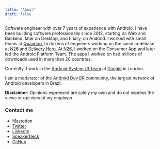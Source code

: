 ```yaml
---
title: "About"
draft: false
---
```


Software engineer with over 7 years of experience with Android. I have been building software professionally since 2012, starting on Web and Backend, later on Desktop, and finally, on Android. I worked with small teams at [Quandoo](https://www.linkedin.com/company/quandoo), to dozens of engineers working on the same codebase at [N26](https://n26.com) and [Delivery Hero](https://www.linkedin.com/company/delivery-hero-se). At [N26](https://www.linkedin.com/company/n26), I worked on the Consumer App and later led the Android Platform Team. The apps I worked on had millions of downloads used in more than 20 countries.

Currently, I work in the [Android System UI Team](https://adbackstage.libsyn.com/episode-187-system-ui-a-retrospective) at [Google](https://www.linkedin.com/company/google) in London.

I am a moderator of the [Android Dev BR](https://androiddevbr.org) community, the largest network of Android developers in Brazil.

**Disclaimer:** Opinions expressed are solely my own and do not express the views or opinions of my employer.

### Contact me

- [Mastodon](https://androiddev.social/@mg)
- [Twitter](https://twitter.com/marcellogalhard)
- [LinkedIn](https://www.linkedin.com/in/marcellogalhardo/)
- [SpeakerDeck](https://speakerdeck.com/marcellogalhardo)
- [GitHub](https://github.com/marcellogalhardo)
